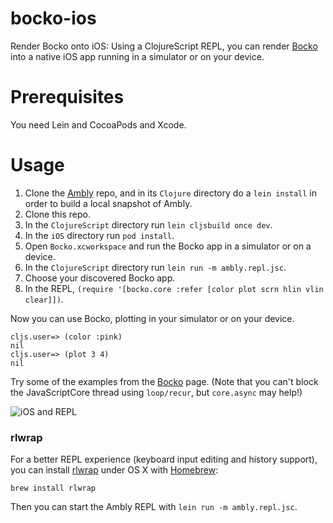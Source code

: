 # bocko-ios

Render Bocko onto iOS: Using a ClojureScript REPL, you can render [Bocko](https://github.com/mfikes/bocko) into a native iOS app running in a simulator or on your device.

# Prerequisites

You need Lein and CocoaPods and Xcode.

# Usage

1. Clone the [Ambly](https://github.com/omcljs/ambly) repo, and in its `Clojure` directory do a `lein install` in order to build a local snapshot of Ambly.
2. Clone this repo.
3. In the `ClojureScript` directory run `lein cljsbuild once dev`.
4. In the `iOS` directory run `pod install`.
5. Open `Bocko.xcworkspace` and run the Bocko app in a simulator or on a device.
6. In the `ClojureScript` directory run `lein run -m ambly.repl.jsc`.
7. Choose your discovered Bocko app.
8. In the REPL, `(require '[bocko.core :refer [color plot scrn hlin vlin clear]])`.

Now you can use Bocko, plotting in your simulator or on your device.

```
cljs.user=> (color :pink)
nil
cljs.user=> (plot 3 4)
nil
```

Try some of the examples from the [Bocko](https://github.com/mfikes/bocko) page. (Note that you can't block the JavaScriptCore thread using `loop/recur`, but `core.async` may help!)

![iOS and REPL](https://pbs.twimg.com/media/CElZIPdUIAAC7Us.jpg)

### rlwrap

For a better REPL experience (keyboard input editing and history support), you can install
[rlwrap](http://utopia.knoware.nl/~hlub/uck/rlwrap/) under OS X with
[Homebrew](http://brew.sh/):

```
brew install rlwrap
```

Then you can start the Ambly REPL with `lein run -m ambly.repl.jsc`.
